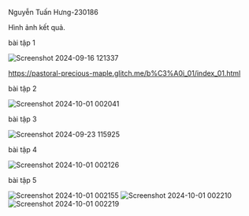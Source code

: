 Nguyễn Tuấn Hưng-230186

Hình ảnh kết quả.  

bài tập 1

![Screenshot 2024-09-16 121337](https://github.com/user-attachments/assets/614b1da0-b624-4211-b8e5-9d969c0cd081)

https://pastoral-precious-maple.glitch.me/b%C3%A0i_01/index_01.html

bài tập 2

 ![Screenshot 2024-10-01 002041](https://github.com/user-attachments/assets/17cc6a22-e307-485e-b1df-c40af83eac87)

bài tập 3

![Screenshot 2024-09-23 115925](https://github.com/user-attachments/assets/6727bf2f-3002-4a59-b78e-ec1d6b6d67ae)

bài tập 4

![Screenshot 2024-10-01 002126](https://github.com/user-attachments/assets/deb79e27-9da4-4b8f-8e06-e199a8a6df8a)

bài tập 5

![Screenshot 2024-10-01 002155](https://github.com/user-attachments/assets/ce90d27e-b268-40e8-8344-130eba5c44e2)
![Screenshot 2024-10-01 002210](https://github.com/user-attachments/assets/85a23162-9de1-4723-b068-f43aea7a25c1)
![Screenshot 2024-10-01 002219](https://github.com/user-attachments/assets/24d70ec4-e548-4f8a-9f8f-bc6a8316a28d)

